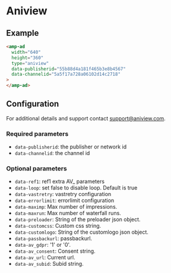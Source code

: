 <!---
Copyright 2019 The AMP HTML Authors. All Rights Reserved.

Licensed under the Apache License, Version 2.0 (the "License");
you may not use this file except in compliance with the License.
You may obtain a copy of the License at

      http://www.apache.org/licenses/LICENSE-2.0

Unless required by applicable law or agreed to in writing, software
distributed under the License is distributed on an "AS-IS" BASIS,
WITHOUT WARRANTIES OR CONDITIONS OF ANY KIND, either express or implied.
See the License for the specific language governing permissions and
limitations under the License.
-->

# Aniview

## Example

```html
<amp-ad
  width="640"
  height="360"
  type="aniview"
  data-publisherid="55b88d4a181f465b3e8b4567"
  data-channelid="5a5f17a728a06102d14c2718"
>
</amp-ad>
```

## Configuration

For additional details and support contact support@aniview.com.

### Required parameters

- `data-publisherid`: the publisher or network id
- `data-channelid`: the channel id

### Optional parameters

- `data-ref1`: ref1 extra AV\_ parameters
- `data-loop`: set false to disable loop. Default is true
- `data-vastretry`: vastretry configuration
- `data-errorlimit`: errorlimit configuration
- `data-maximp`: Max number of impressions.
- `data-maxrun`: Max number of waterfall runs.
- `data-preloader`: String of the preloader json object.
- `data-customcss`: Custom css string.
- `data-customlogo`: String of the customlogo json object.
- `data-passbackurl`: passbackurl.
- `data-av_gdpr`: '1' or '0'.
- `data-av_consent`: Consent string.
- `data-av_url`: Current url.
- `data-av_subid`: Subid string.
